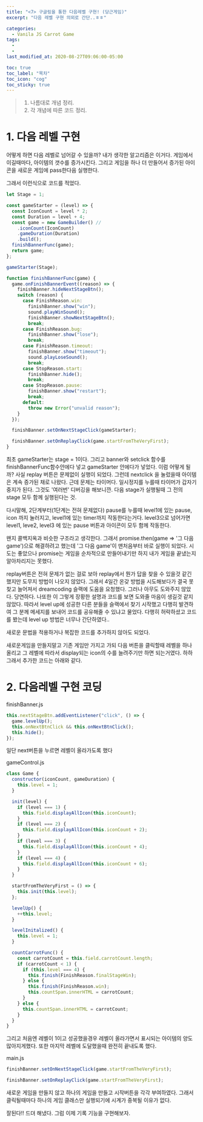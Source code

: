 ```yaml
---
title: "<7> 구글링을 통한 다음레벨 구현! (당근게임)"
excerpt: "다음 레벨 구현 의외로 간단..ㅎㅎ"

categories:
  - Vanila JS Carrot Game
tags:
  -
  -
last_modified_at: 2020-08-27T09:06:00-05:00

toc: true
toc_label: "목차"
toc_icon: "cog"
toc_sticky: true
---
```


> 1. 나름대로 개념 정리.
> 2. 각 개념에 따른 코드 정리.

# 1. 다음 레벨 구현

어떻게 하면 다음 레벨로 넘어갈 수 있을까? 내가 생각한 알고리즘은 이거다. 게임에서 이길때마다, 아이템의 갯수를 증가시킨다. 그리고 게임을 하나 더 만들어서 증가된 아이콘을 새로운 게임에 pass한다음 실행한다.

그래서 이런식으로 코드를 적었다.

```javascript
let Stage = 1;

const gameStarter = (level) => {
  const IconCount = level * 2;
  const Duration = level + 4;
  const game = new GameBuilder() //
    .iconCount(IconCount)
    .gameDuration(Duration)
    .build();
  finishBannerFunc(game);
  return game;
};

gameStarter(Stage);

function finishBannerFunc(game) {
  game.onFinishBannerEvent((reason) => {
    finishBanner.hideNextStageBtn();
    switch (reason) {
      case FinishReason.win:
        finishBanner.show("win");
        sound.playWinSound();
        finishBanner.showNextStageBtn();
        break;
      case FinishReason.bug:
        finishBanner.show("lose");
        break;
      case FinishReason.timeout:
        finishBanner.show("timeout");
        sound.playLoseSound();
        break;
      case StopReason.start:
        finishBanner.hide();
        break;
      case StopReason.pause:
        finishBanner.show("restart");
        break;
      default:
        throw new Error("unvalid reason");
    }
  });

  finishBanner.setOnNextStageClick(gameStarter);

  finishBanner.setOnReplayClick(game.startFromTheVeryFirst);
}
```

최초 gameStarter는 stage = 1이다. 그리고 banner와 setclick 함수를 finishBannerFunc함수안에다 넣고 gameStarter 안에다가 넣었다. 이럼 어떻게 될까? 사실 replay 버튼은 문제없이 실행이 되었다. 그런데 nextclick 을 눌렀을때 아이템은 계속 증가된 채로 나왔다. 근데 문제는 타이머다. 일시정지를 누를때 타이머가 갑자기 중지가 된다. 그것도 '여러번' 디버깅을 해보니깐. 다음 stage가 실행될때 그 전의 stage 모두 함께 실행된다는 것.

다시말해, 2단계부터(1단계는 전혀 문제없다) pause를 누를때 level1에 있는 pause, icon 까지 눌러지고, level1에 있는 timer까지 작동한다는거다. level3으로 넘어가면 level1, leve2, level3 에 있는 pause 버튼과 아이콘이 모두 함께 작동한다.

왠지 콜백지옥과 비슷한 구조라고 생각한다. 그래서 promise.then(game => '그 다음 game')으로 해결하려고 했는데 '그 다음 game'이 맨처음부터 바로 실행이 되었다. 시도는 좋았으나 promise는 게임을 순차적으로 만들어내기만 하지 내가 게임을 끝냈는지 알아차리지는 못했다.

replay버튼은 전혀 문제가 없는 걸로 보아 replay에서 뭔가 답을 찾을 수 있을것 같긴 했지만 도무지 방법이 나오지 않았다. 그래서 4일간 온갖 방법을 시도해보다가 결국 못찾고 늘어져서 dreamcoding 슬랙에 도움을 요청했다. 그러나 아무도 도와주지 않았다. 당연하다. 나또한 이 그렇게 장황한 설명과 코드를 보면 도와줄 마음이 생길것 같지 않았다. 따라서 level up에 성공한 다른 분들을 슬랙에서 찾기 시작했고 다행히 발견하여 그 분께 메세지를 보내어 코드를 공유해줄 수 있냐고 물었다. 다행히 허락하셨고 코드를 봤는데 level up 방법은 너무나 간단하였다..

새로운 문법을 적용하거나 복잡한 코드를 추가하지 않아도 되었다.

새로운게임을 만들지말고 기존 게임만 가지고 가되 다음 버튼을 클릭할때 레벨을 하나 올리고 그 레벨에 따라서 display되는 icon의 수를 늘려주기만 하면 되는거였다. 하하 그래서 추가한 코드는 아래와 같다.

# 2. 다음레벨 구현 코딩

finishBanner.js

```javascript
this.nextStageBtn.addEventListener("click", () => {
  game.levelUp();
  this.onNextBtnClick && this.onNextBtnClick();
  this.hide();
});
```

일단 next버튼을 누르면 레벨이 올라가도록 했다

gameControl.js

```javascript
class Game {
  constructor(iconCount, gameDuration) {
    this.level = 1;
  }

  init(level) {
    if (level === 1) {
      this.field.displayAllIcon(this.iconCount);
    }
    if (level === 2) {
      this.field.displayAllIcon(this.iconCount + 2);
    }
    if (level === 3) {
      this.field.displayAllIcon(this.iconCount + 4);
    }
    if (level === 4) {
      this.field.displayAllIcon(this.iconCount + 6);
    }
  }

  startFromTheVeryFirst = () => {
    this.init(this.level);
  };

  levelUp() {
    ++this.level;
  }

  levelInitalized() {
    this.level = 1;
  }

  countCarrotFunc() {
    const carrotCount = this.field.carrotCount.length;
    if (carrotCount < 1) {
      if (this.level === 4) {
        this.finish(FinishReason.finalStageWin);
      } else {
        this.finish(FinishReason.win);
        this.countSpan.innerHTML = carrotCount;
      }
    } else {
      this.countSpan.innerHTML = carrotCount;
    }
  }
}
```

그리고 처음엔 레벨이 1이고 성공했을경우 레벨이 올라가면서 표시되는 아이템의 양도 많아지게했다. 또한 마지막 레벨에 도달했을때 완전히 끝내도록 했다.

main.js

```javascript
finishBanner.setOnNextStageClick(game.startFromTheVeryFirst);

finishBanner.setOnReplayClick(game.startFromTheVeryFirst);
```

새로운 게임을 만들지 않고 하나의 게임을 만들고 시작버튼을 각각 부여하였다. 그래서 클릭될때마다 하나의 게임 클래스만 실행되기에 시계가 중복될 이유가 없다.

잘된다!! 드뎌 해냈다. 그럼 이제 기록 기능을 구현해보자.
